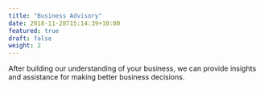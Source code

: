 ```yaml
---
title: "Business Advisory"
date: 2018-11-28T15:14:39+10:00
featured: true
draft: false
weight: 2
---
```


After building our understanding of your business, we can provide insights and assistance for making better business decisions.